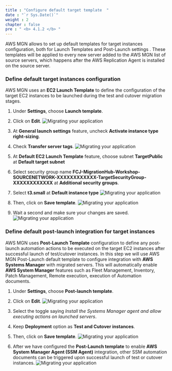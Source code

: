 ```yaml
---
title : "Configure default target template  "
date : "`r Sys.Date()`"
weight : 2
chapter : false
pre : " <b> 4.1.2 </b> "
---
```

AWS MGN allows to set up default templates for target instances configuration, both for Launch Templates and Post-Launch settings . These templates will be applied to every new server added to the AWS MGN list of source servers, which happens after the AWS Replication Agent is installed on the source server.

### Define default target instances configuration
AWS MGN uses an **EC2 Launch Template**  to define the configuration of the target EC2 instances to be launched during the test and cutover migration stages.
1. Under **Settings**, choose **Launch template**.
2. Click on **Edit**.
![Migrating your application](/images/4.migrateinfra/4.1migrateapp/4.1.2defaulttemplate/4.1.2.1defaulttemplate.png?width=90pc)

3. At **General launch settings** feature, uncheck **Activate instance type right-sizing**.
4. Check **Transfer server tags**.
![Migrating your application](/images/4.migrateinfra/4.1migrateapp/4.1.2defaulttemplate/4.1.2.2defaulttemplate.png?width=90pc)

5. At **Default EC2 Launch Template** feature, choose subnet **TargetPublic** at **Default target subnet**
6. Select security group name **FCJ-MigrationHub-Workshop-SOURCENETWORK-XXXXXXXXXXXX-TargetSecurityGroup-XXXXXXXXXXXX** at **Additional security groups**.
7. Select **t3.small** at **Default instance type**
![Migrating your application](/images/4.migrateinfra/4.1migrateapp/4.1.2defaulttemplate/4.1.2.3defaulttemplate.png?width=90pc)

8. Then, click on **Save template**.
![Migrating your application](/images/4.migrateinfra/4.1migrateapp/4.1.2defaulttemplate/4.1.2.4defaulttemplate.png?width=90pc)

9. Wait a second and make sure your changes are saved.
![Migrating your application](/images/4.migrateinfra/4.1migrateapp/4.1.2defaulttemplate/4.1.2.5defaulttemplate.png?width=90pc)


### Define default post-launch integration for target instances
AWS MGN uses **Post-Launch Template** configuration to define any post-launch automation actions to be executed on the target EC2 instances after successful launch of test/cutover instances. In this step we will use AWS MGN Post-Launch default template to configure integration with **AWS Systems Manager** with migrated servers. This will automatically enable **AWS System Manager** features such as Fleet Management, Inventory, Patch Management, Remote execution, execution of Automation documents.
1. Under **Settings**, choose **Post-launch template**.
2. Click on **Edit**.
![Migrating your application](/images/4.migrateinfra/4.1migrateapp/4.1.2defaulttemplate/4.1.2.6defaulttemplate.png?width=90pc)

3. Select the toggle saying *Install the Systems Manager agent and allow executing actions on launched servers*.
4. Keep **Deployment** option as **Test and Cutover instances**.
5. Then, click on **Save template**.
![Migrating your application](/images/4.migrateinfra/4.1migrateapp/4.1.2defaulttemplate/4.1.2.7defaulttemplate.png?width=90pc)

6. After we have configured the **Post-Launch template** to enable **AWS System Manager Agent (SSM Agent)** integration, other SSM automation documents can be triggered upon successful launch of test or cutover instances.
![Migrating your application](/images/4.migrateinfra/4.1migrateapp/4.1.2defaulttemplate/4.1.2.8defaulttemplate.png?width=90pc)